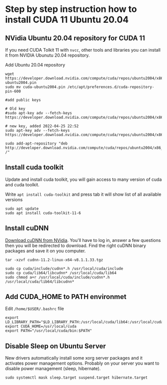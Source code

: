 # Step by step instruction how to install CUDA 11 Ubuntu 20.04


## NVidia Ubuntu 20.04 repository for CUDA 11

If you need CUDA Tolkit 11 with `nvcc`, other tools and libraries you can install it from NVIDIA Ubunutu 20.04 repository.

Add Ubuntu 20.04 repository 

```
wget https://developer.download.nvidia.com/compute/cuda/repos/ubuntu2004/x86_64/cuda-ubuntu2004.pin
sudo mv cuda-ubuntu2004.pin /etc/apt/preferences.d/cuda-repository-pin-600

#add public keys

# Old key
#sudo apt-key adv --fetch-keys https://developer.download.nvidia.com/compute/cuda/repos/ubuntu2004/x86_64/7fa2af80.pub

# new key, added 2022-04-25 22:52
sudo apt-key adv --fetch-keys https://developer.download.nvidia.com/compute/cuda/repos/ubuntu2004/x86_64/3bf863cc.pub

sudo add-apt-repository "deb http://developer.download.nvidia.com/compute/cuda/repos/ubuntu2004/x86_64/ /"

```

## Install cuda toolkit

Update and install cuda toolkit, you will gain access to many version of cuda and cuda toolkit. 

Write `apt install cuda-toolkit` and press tab it will show list of all available versions  

```
sudo apt update
sudo apt install cuda-toolkit-11-6

```


## Install cuDNN

[Download cuDNN from NVidia](https://developer.nvidia.com/cudnn). You'll have to log in, answer a few questions then you will be redirected to download. Find the right cuDNN binary packages and save it on you computer.

```
tar -xzvf cudnn-11.2-linux-x64-v8.1.1.33.tgz

sudo cp cuda/include/cudnn*.h /usr/local/cuda/include
sudo cp cuda/lib64/libcudnn* /usr/local/cuda/lib64
sudo chmod a+r /usr/local/cuda/include/cudnn*.h /usr/local/cuda/lib64/libcudnn*
```

## Add CUDA_HOME to PATH environmet


Edit `/home/$USER/.bashrc` file


```
export LD_LIBRARY_PATH="$LD_LIBRARY_PATH:/usr/local/cuda/lib64:/usr/local/cuda/extras/CUPTI/lib64"
export CUDA_HOME=/usr/local/cuda
export PATH="/usr/local/cuda/bin:$PATH"
```


## Disable Sleep on Ubuntu Server

New drivers automatically install some xorg server packages and it activates power management options. Probably on your server you want to disable power management (sleep, hibernate).


```
sudo systemctl mask sleep.target suspend.target hibernate.target
```
